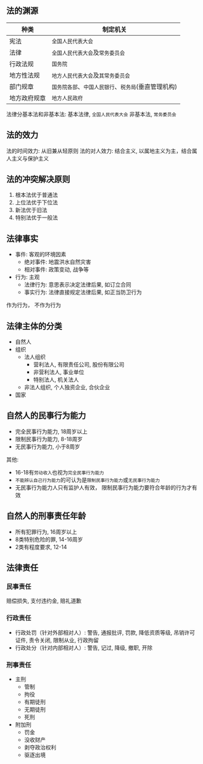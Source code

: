 ## 法的渊源
种类|制定机关
--|--
宪法|`全国人民代表大会`
法律|`全国人民代表大会`及`常务委员会`
行政法规|`国务院`
地方性法规|`地方人民代表大会`及`其常务委员会`
部门规章|`国务院各部`、`中国人民银行`、`税务局`(垂直管理机构)
地方政府规章|`地方人民政府`

法律分基本法和非基本法:
基本法律, `全国人民代表大会`
非基本法, `常务委员会`


## 法的效力
法的时间效力: 从旧兼从轻原则
法的对人效力: 结合主义, 以属地主义为主，结合属人主义与保护主义


## 法的冲突解决原则
1. 根本法优于普通法
2. 上位法优于下位法
3. 新法优于旧法
4. 特别法优于一般法

## 法律事实
- 事件: 客观的环境因素
    - 绝对事件: 地震洪水自然灾害
    - 相对事件: 政策变动, 战争等
- 行为: 主观
    - 法律行为: 意思表示决定法律后果, 如订立合同
    - 事实行为: 法律直接规定法律后果, 如正当防卫行为


作为行为， 不作为行为

## 法律主体的分类
- 自然人
- 组织
    - 法人组织
        - 营利法人, 有限责任公司, 股份有限公司
        - 非营利法人, 事业单位
        - 特别法人, 机关法人
    - 非法人组织, 个人独资企业, 合伙企业
- 国家


## 自然人的民事行为能力
- 完全民事行为能力, 18周岁以上
- 限制民事行为能力, 8-18周岁
- 无民事行为能力, 小于8周岁

其他:
- 16-18有`劳动收入`也视为`完全民事行为能力`
- `不能辨认自己行为能力`的可认为是`限制民事行为能力`或`无民事行为能力`
- 无民事行为能力人只有监护人有效， 限制民事行为能力要符合年龄的行为才有效

## 自然人的刑事责任年龄

- 所有犯罪行为, 16周岁以上
- 8类特别危险的罪, 14-16周岁
- 2类有程度要求, 12-14


## 法律责任



### 民事责任
赔偿损失, 支付违约金, 赔礼道歉
### 行政责任
- 行政处罚（针对外部相对人）: 警告, 通报批评, 罚款, 降低资质等级, 吊销许可证件, 责令关闭, 限制从业, 行政拘留
- 行政处分（针对内部相对人）: 警告, 记过, 降级, 撤职, 开除

### 刑事责任
- 主刑
    - 管制
    - 拘役
    - 有期徒刑
    - 无期徒刑
    - 死刑
- 附加刑
    - 罚金
    - 没收财产
    - 剥夺政治权利
    - 驱逐出境






